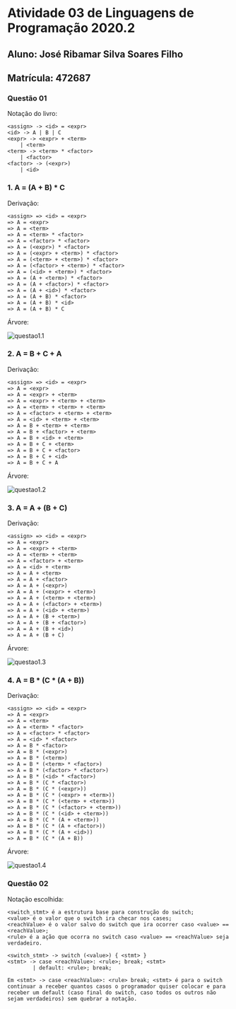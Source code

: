 # Atividade 03 de Linguagens de Programação 2020.2

## Aluno: José Ribamar Silva Soares Filho
## Matrícula: 472687

### Questão 01

Notação do livro:

```
<assign> -> <id> = <expr>
<id> -> A | B | C
<expr> -> <expr> + <term>
    | <term>
<term> -> <term> * <factor>
    | <factor>
<factor> -> (<expr>)
    | <id>
```

### 1. A = (A + B) * C

Derivação:
```
<assign> => <id> = <expr>
=> A = <expr>
=> A = <term>
=> A = <term> * <factor>
=> A = <factor> * <factor>
=> A = (<expr>) * <factor>
=> A = (<expr> + <term>) * <factor>
=> A = (<term> + <term>) * <factor>
=> A = (<factor> + <term>) * <factor>
=> A = (<id> + <term>) * <factor>
=> A = (A + <term>) * <factor>
=> A = (A + <factor>) * <factor>
=> A = (A + <id>) * <factor>
=> A = (A + B) * <factor>
=> A = (A + B) * <id>
=> A = (A + B) * C
```

Árvore:

![questao1.1](1.1.png)
### 2. A = B + C + A

Derivação:
```
<assign> => <id> = <expr>
=> A = <expr>
=> A = <expr> + <term>
=> A = <expr> + <term> + <term>
=> A = <term> + <term> + <term>
=> A = <factor> + <term> + <term>
=> A = <id> + <term> + <term>
=> A = B + <term> + <term>
=> A = B + <factor> + <term>
=> A = B + <id> + <term>
=> A = B + C + <term>
=> A = B + C + <factor>
=> A = B + C + <id>
=> A = B + C + A
```

Árvore:

![questao1.2](1.2.png)
### 3. A = A + (B + C)

Derivação:
```
<assign> => <id> = <expr>
=> A = <expr>
=> A = <expr> + <term>
=> A = <term> + <term>
=> A = <factor> + <term>
=> A = <id> + <term>
=> A = A + <term>
=> A = A + <factor>
=> A = A + (<expr>)
=> A = A + (<expr> + <term>)
=> A = A + (<term> + <term>)
=> A = A + (<factor> + <term>)
=> A = A + (<id> + <term>)
=> A = A + (B + <term>)
=> A = A + (B + <factor>)
=> A = A + (B + <id>)
=> A = A + (B + C)
```

Árvore:

![questao1.3](1.3.png)
### 4. A = B * (C * (A + B))

Derivação:
```
<assign> => <id> = <expr>
=> A = <expr>
=> A = <term>
=> A = <term> * <factor>
=> A = <factor> * <factor>
=> A = <id> * <factor>
=> A = B * <factor>
=> A = B * (<expr>)
=> A = B * (<term>)
=> A = B * (<term> * <factor>)
=> A = B * (<factor> * <factor>)
=> A = B * (<id> * <factor>)
=> A = B * (C * <factor>)
=> A = B * (C * (<expr>))
=> A = B * (C * (<expr> + <term>))
=> A = B * (C * (<term> + <term>))
=> A = B * (C * (<factor> + <term>))
=> A = B * (C * (<id> + <term>))
=> A = B * (C * (A + <term>))
=> A = B * (C * (A + <factor>))
=> A = B * (C * (A + <id>))
=> A = B * (C * (A + B))
```

Árvore:

![questao1.4](1.4.png)

### Questão 02

Notação escolhida:
```
<switch_stmt> é a estrutura base para construção do switch;
<value> é o valor que o switch ira checar nos cases;
<reachValue> é o valor salvo do switch que ira ocorrer caso <value> == <reachValue>;
<rule> é a ação que ocorra no switch caso <value> == <reachValue> seja verdadeiro.

<switch_stmt> -> switch (<value>) { <stmt> } 
<stmt> -> case <reachValue>: <rule>; break; <stmt>
        | default: <rule>; break;

Em <stmt> -> case <reachValue>: <rule> break; <stmt> é para o switch continuar a receber quantos casos o programador quiser colocar e para receber um default (caso final do switch, caso todos os outros não sejam verdadeiros) sem quebrar a notação.
```